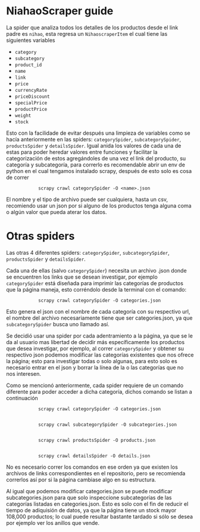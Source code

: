 # NiahaoScraper guide

La spider que analiza todos los detalles de los productos desde el link padre es `nihao`, esta regresa un `NihaoscraperItem` el cual tiene las siguientes variables


- `category`
- `subcategory`
- `product_id`
- `name`
- `link`
- `price`
- `currencyRate`
- `priceDiscount`
- `specialPrice`
- `productPrice`
- `weight`
- `stock`

Esto con la facilidade de evitar después una limpieza de variables como se hacía anteriormente en las spiders: `categorySpider`, `subcategorySpider`, `productsSpider` y `detailsSpider`. Igual anida los valores de cada una de estas para poder heredar valores entre funciones y facilitar la categorización de estos agregándoles de una vez el link del producto, su categoría y subcategoría, para correrlo es recomendable abrir un env de python en el cual tengamos instalado scrapy, después de esto solo es cosa de correr


				scrapy crawl categorySpider -O <name>.json


El nombre y el tipo de archivo puede ser cualquiera, hasta un csv, recomiendo usar un json por si alguno de los productos tenga alguna coma o algún valor que pueda aterar los datos.


# Otras spiders

Las otras 4 diferentes spiders: `categorySpider`, `subcategorySpider`, `productsSpider` y `detailsSpider`.

Cada una de ellas (salvo `categorySpider`) necesita un archivo .json donde se encuentren los links que se desean investigar, por ejemplo `categorySpider` está diseñada para imprimir las categorías de productos que la página maneja, esto corréndolo desde la terminal con el comando:

				scrapy crawl categorySpider -O categories.json

Esto genera el json con el nombre de cada categoría con su respectivo url, el nombre del archivo necesariamente tiene que ser categories.json, ya que `subcategorySpider` busca uno llamado así. 

Se decidió usar una spider por cada adentramiento a la página, ya que se le da al usuario mas libertad de decidir más específicamente los productos que desea investigar, por ejemplo, al correr `categorySpider` y obtener su respectivo json podemos modificar las categorías existentes que nos ofrece la página; esto para investigar todas o solo algunas, para esto solo es necesario entrar en el json y borrar la línea de la o las categorías que no nos interesen.

Como se mencionó anteriormente, cada spider requiere de un comando diferente para poder acceder a dicha categoría, dichos comando se listan a continuación

				scrapy crawl categorySpider -O categories.json


				scrapy crawl subcategorySpider -O subcategories.json


				scrapy crawl productsSpider -O products.json


				scrapy crawl detailsSpider -O details.json

No es necesario correr los comandos en ese orden ya que existen los archivos de links correspondientes en el repositorio, pero se recomienda correrlos así por si la página cambiase algo en su estructura.

Al igual que podemos modificar categories.json se puede modificar subcategories.json para que solo inspeccione subcategorías de las categorías listadas en categories.json. Esto es solo con el fin de reducir el tiempo de adiquisión de datos, ya que la página tiene un stock mayor 108,000 productos; lo cual puede resultar bastante tardado si sólo se desea por ejemplo ver los anillos que vende.
